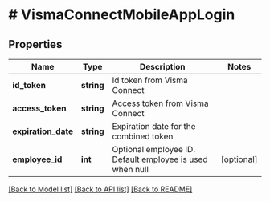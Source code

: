 # # VismaConnectMobileAppLogin

## Properties

Name | Type | Description | Notes
------------ | ------------- | ------------- | -------------
**id_token** | **string** | Id token from Visma Connect |
**access_token** | **string** | Access token from Visma Connect |
**expiration_date** | **string** | Expiration date for the combined token |
**employee_id** | **int** | Optional employee ID. Default employee is used when null | [optional]

[[Back to Model list]](../../README.md#models) [[Back to API list]](../../README.md#endpoints) [[Back to README]](../../README.md)
